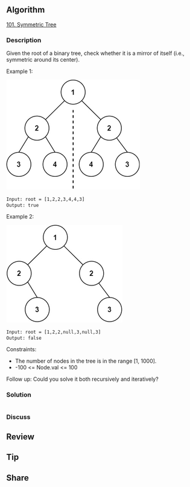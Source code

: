 ## Algorithm

[101. Symmetric Tree](https://leetcode.com/problems/symmetric-tree/)

### Description

Given the root of a binary tree, check whether it is a mirror of itself (i.e., symmetric around its center).

Example 1:

![](assets/20240807-836b6e1c.png)

```
Input: root = [1,2,2,3,4,4,3]
Output: true
```

Example 2:

![](assets/20240807-089400cb.png)

```
Input: root = [1,2,2,null,3,null,3]
Output: false
```

Constraints:

- The number of nodes in the tree is in the range [1, 1000].
- -100 <= Node.val <= 100


Follow up: Could you solve it both recursively and iteratively?

### Solution

```java

```

### Discuss

## Review


## Tip


## Share
